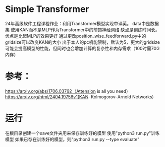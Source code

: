 # Simple Transformer
24年高级软件工程课程作业：利用Transformer模型实现中译英。
data中是数据集
使用KAN而不是MLP作为Transformer中的前馈神经网络
缺点是训练时间长。优点是比起MLP的效果更好
通过更改position_wise_feedforward.py中的gridsize可以改变KAN的大小
出于本人的pc机能限制，默认为5，更大的gridsize可能会提高模型的性能，但同时也会增加计算的复杂性和内存需求（100时需70G内存）
# 参考：
https://arxiv.org/abs/1706.03762（Attension is all you need）
https://arxiv.org/html/2404.19756v1(KAN: Kolmogorov–Arnold Networks)
# 运行
在根目录创建一个save文件夹用来保存训练好的模型
使用"python3 run.py"训练模型
如果已存在训练好的模型，则"python3 run.py --type evaluate"

